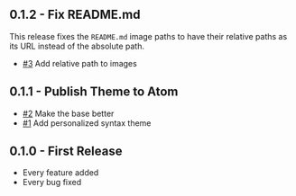 ## 0.1.2 - Fix README.md
This release fixes the `README.md` image paths to have their relative paths as its URL instead of the absolute path.
* [#3](https://github.com/clcuevas/monokai-easy-retina-syntax/pull/3) Add relative path to images

## 0.1.1 - Publish Theme to Atom
* [#2](https://github.com/clcuevas/monokai-easy-retina-syntax/pull/2) Make the base better
* [#1](https://github.com/clcuevas/monokai-easy-retina-syntax/pull/1) Add personalized syntax theme

## 0.1.0 - First Release
* Every feature added
* Every bug fixed
